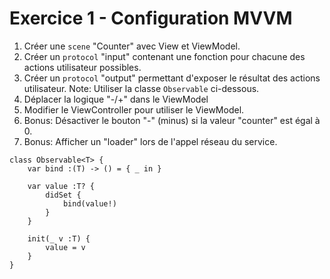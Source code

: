 #  Exercice 1 - Configuration MVVM

1. Créer une `scene` "Counter" avec View et ViewModel.
2. Créer un `protocol` "input" contenant une fonction pour chacune des actions utilisateur possibles.
3. Créer un `protocol` "output" permettant d'exposer le résultat des actions utilisateur.
    Note: Utiliser la classe `Observable` ci-dessous.
4. Déplacer la logique "-/+" dans le ViewModel 
5. Modifier le ViewController pour utiliser le ViewModel.
6. Bonus: Désactiver le bouton "-" (minus) si la valeur "counter" est égal à 0.
7. Bonus: Afficher un "loader" lors de l'appel réseau du service.

```
class Observable<T> {
    var bind :(T) -> () = { _ in }
    
    var value :T? {
        didSet {
            bind(value!)
        }
    }
    
    init(_ v :T) {
        value = v
    }
}
```
